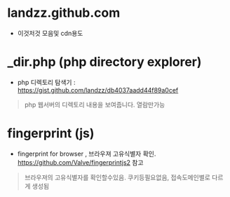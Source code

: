
# landzz.github.com

- 이것저것 모음및 cdn용도


# _dir.php (php directory explorer)
- php 디렉토리 탐색기 : https://gist.github.com/landzz/db4037aadd44f89a0cef

 > php 웹서버의 디렉토리 내용을 보여줍니다.
 > 열람만가능


# fingerprint (js)
- fingerprint for browser , 브라우져 고유식별자 확인. https://github.com/Valve/fingerprintjs2 참고
> 브라우져의 고유식별자를 확인할수있음. 
> 쿠키등필요없음, 접속도메인별로 다르게 생성됨
